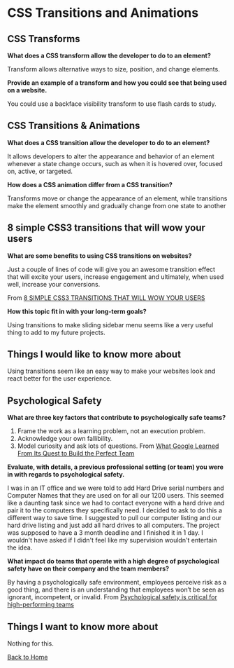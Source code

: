 # CSS Transitions and Animations

## CSS Transforms

**What does a CSS transform allow the developer to do to an element?**

Transform allows alternative ways to size, position, and change elements.

**Provide an example of a transform and how you could see that being used on a website.**

You could use a backface visibility transform to use flash cards to study.

## CSS Transitions & Animations

**What does a CSS transition allow the developer to do to an element?**

It allows developers to alter the appearance and behavior of an element whenever a state change occurs, such as when it is hovered over, focused on, active, or targeted.

**How does a CSS animation differ from a CSS transition?**

Transforms move or change the appearance of an element, while transitions make the element smoothly and gradually change from one state to another

## 8 simple CSS3 transitions that will wow your users

**What are some benefits to using CSS transitions on websites?**

Just a couple of lines of code will give you an awesome transition effect that will excite your users, increase engagement and ultimately, when used well, increase your conversions.

From [8 SIMPLE CSS3 TRANSITIONS THAT WILL WOW YOUR USERS](https://www.webdesignerdepot.com/2014/05/8-simple-css3-transitions-that-will-wow-your-users/)

**How this topic fit in with your long-term goals?**

Using transitions to make sliding sidebar menu seems like a very useful thing to add to my future projects.

## Things I would like to know more about

Using transitions seem like an easy way to make your websites look and react better for the user experience.

## Psychological Safety

**What are three key factors that contribute to psychologically safe teams?**

1. Frame the work as a learning problem, not an execution problem.
2. Acknowledge your own fallibility.
3. Model curiosity and ask lots of questions.
From [What Google Learned From Its Quest to Build the Perfect Team](https://rework.withgoogle.com/guides/understanding-team-effectiveness/steps/foster-psychological-safety/)

**Evaluate, with details, a previous professional setting (or team) you were in with regards to psychological safety.**

I was in an IT office and we were told to add Hard Drive serial numbers and Computer Names that they are used on for all our 1200 users. This seemed like a daunting task since we had to contact everyone with a hard drive and pair it to the computers they specifically need. I decided to ask to do this a different way to save time. I suggested to pull our computer listing and our hard drive listing and just add all hard drives to all computers. The project was supposed to have a 3 month deadline and I finished it in 1 day. I wouldn't have asked if I didn't feel like my supervision wouldn't entertain the idea.

**What impact do teams that operate with a high degree of psychological safety have on their company and the team members?**

By having a psychologically safe environment, employees perceive risk as a good thing, and there is an understanding that employees won’t be seen as ignorant, incompetent, or invalid.
From [Psychological safety is critical for high-performing teams](https://stackoverflow.blog/2022/01/27/psychological-safety-is-critical-for-high-performing-teams/)

## Things I want to know more about

Nothing for this.

[Back to Home](../README.md)
